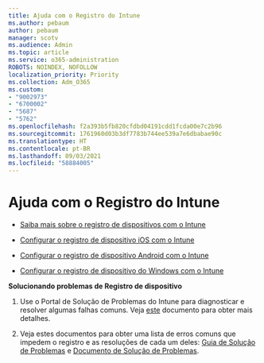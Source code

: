 ```yaml
---
title: Ajuda com o Registro do Intune
ms.author: pebaum
author: pebaum
manager: scotv
ms.audience: Admin
ms.topic: article
ms.service: o365-administration
ROBOTS: NOINDEX, NOFOLLOW
localization_priority: Priority
ms.collection: Adm_O365
ms.custom:
- "9002973"
- "6700002"
- "5687"
- "5762"
ms.openlocfilehash: f2a393b5fb820cfdbd04191cdd1fcda00e7c2b96
ms.sourcegitcommit: 1761960d03b3df7783b744ee539a7e6dbabae90c
ms.translationtype: HT
ms.contentlocale: pt-BR
ms.lasthandoff: 09/03/2021
ms.locfileid: "58884005"
---
```

# <a name="help-with-intune-enrollment"></a>Ajuda com o Registro do Intune


- [Saiba mais sobre o registro de dispositivos com o Intune](https://docs.microsoft.com/intune/device-enrollment)

- [Configurar o registro de dispositivo iOS com o Intune](https://docs.microsoft.com/intune/ios-enroll)

- [Configurar o registro de dispositivo Android com o Intune](https://docs.microsoft.com/intune/android-enroll)

- [Configurar o registro de dispositivo do Windows com o Intune](https://docs.microsoft.com/intune/windows-enroll)

**Solucionando problemas de Registro de dispositivo**

1. Use o Portal de Solução de Problemas do Intune para diagnosticar e resolver algumas falhas comuns. Veja [este](https://docs.microsoft.com/intune/help-desk-operators) documento para obter mais detalhes.

2. Veja estes documentos para obter uma lista de erros comuns que impedem o registro e as resoluções de cada um deles: [Guia de Solução de Problemas](https://support.microsoft.com/help/4469913/troubleshooting-windows-device-enrollment-problems-in-microsoft-intune) e [Documento de Solução de Problemas](https://docs.microsoft.com/intune/troubleshoot-device-enrollment-in-intune).